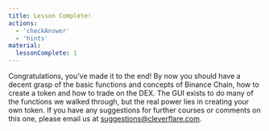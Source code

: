 ```yaml
---
title: Lesson Complete!
actions:
  - 'checkAnswer'
  - 'hints'
material:
  lessonComplete: 1
---
```


Congratulations, you’ve made it to the end! By now you should have a decent grasp of the basic functions and concepts of Binance Chain, how to create a token and how to trade on the DEX. The GUI exists to do many of the functions we walked through, but the real power lies in creating your own token. If you have any suggestions for further courses or comments on this one, please email us at suggestions@cleverflare.com.